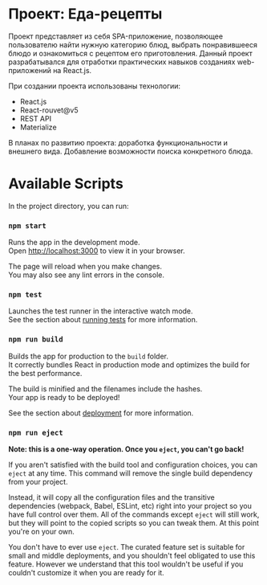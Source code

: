 # Проект: Еда-рецепты

Проект представляет из себя SPA-приложение, позволяющее пользователю найти нужную категорию блюд, выбрать понравившееся блюдо и ознакомиться с рецептом его приготовления.
Данный проект разрабатывался для отработки практических навыков созданиях web-приложений на React.js.

При создании проекта использованы технологии:
- React.js
- React-rouvet@v5
- REST API
- Materialize

В планах по развитию проекта: доработка функциональности и внешнего вида. Добавление возможности поиска конкретного блюда. 

# Available Scripts

In the project directory, you can run:

### `npm start`

Runs the app in the development mode.\
Open [http://localhost:3000](http://localhost:3000) to view it in your browser.

The page will reload when you make changes.\
You may also see any lint errors in the console.

### `npm test`

Launches the test runner in the interactive watch mode.\
See the section about [running tests](https://facebook.github.io/create-react-app/docs/running-tests) for more information.

### `npm run build`

Builds the app for production to the `build` folder.\
It correctly bundles React in production mode and optimizes the build for the best performance.

The build is minified and the filenames include the hashes.\
Your app is ready to be deployed!

See the section about [deployment](https://facebook.github.io/create-react-app/docs/deployment) for more information.

### `npm run eject`

**Note: this is a one-way operation. Once you `eject`, you can't go back!**

If you aren't satisfied with the build tool and configuration choices, you can `eject` at any time. This command will remove the single build dependency from your project.

Instead, it will copy all the configuration files and the transitive dependencies (webpack, Babel, ESLint, etc) right into your project so you have full control over them. All of the commands except `eject` will still work, but they will point to the copied scripts so you can tweak them. At this point you're on your own.

You don't have to ever use `eject`. The curated feature set is suitable for small and middle deployments, and you shouldn't feel obligated to use this feature. However we understand that this tool wouldn't be useful if you couldn't customize it when you are ready for it.
